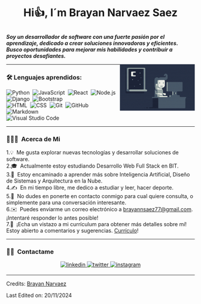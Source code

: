 # <p align="center">Hi👍, I´m Brayan Narvaez Saez</p>

***Soy un desarrollador de software con una fuerte pasión por el aprendizaje, dedicado a crear soluciones innovadoras y eficientes. Busco oportunidades para mejorar mis habilidades y contribuir a proyectos desafiantes.***

<img alt="Night Coding" width= 200px  src="https://raw.githubusercontent.com/AVS1508/AVS1508/master/assets/Night-Coding.gif" align="right"/>

---

### 🛠 **Lenguajes aprendidos:**


![Python](https://img.shields.io/badge/-Python-05122A?style=flat&logo=python)&nbsp;
![JavaScript](https://img.shields.io/badge/-JavaScript-05122A?style=flat&logo=javascript)&nbsp;
![React](https://img.shields.io/badge/-React-05122A?style=flat&logo=react)&nbsp;
![Node.js](https://img.shields.io/badge/-Node.js-05122A?style=flat&logo=node.js)&nbsp;
![Django](https://img.shields.io/badge/-Django-05122A?style=flat&logo=django&logoColor=092E20)&nbsp;
![Bootstrap](https://img.shields.io/badge/-Bootstrap-05122A?style=flat&logo=bootstrap&logoColor=563D7C)\
![HTML](https://img.shields.io/badge/-HTML-05122A?style=flat&logo=HTML5)&nbsp;
![CSS](https://img.shields.io/badge/-CSS-05122A?style=flat&logo=CSS3&logoColor=1572B6)&nbsp;
![Git](https://img.shields.io/badge/-Git-05122A?style=flat&logo=git)&nbsp;
![GitHub](https://img.shields.io/badge/-GitHub-05122A?style=flat&logo=github)&nbsp;
![Markdown](https://img.shields.io/badge/-Markdown-05122A?style=flat&logo=markdown)\
![Visual Studio Code](https://img.shields.io/badge/-Visual%20Studio%20Code-05122A?style=flat&logo=visual-studio-code&logoColor=007ACC)&nbsp;



---

### 👨🏻‍💻 &nbsp;Acerca de Mi

1.💡 &nbsp;Me gusta explorar nuevas tecnologías y desarrollar soluciones de software.\
2.🎓 &nbsp;Actualmente estoy estudiando Desarrollo Web Full Stack en BIT.\
3.🌱 &nbsp;Estoy encaminado a aprender más sobre Inteligencia Artificial, Diseño de Sistemas y Arquitectura en la Nube.\
4.✍️ &nbsp;En mi tiempo libre, me dedico a estudiar y leer, hacer deporte.\
5.💬 &nbsp;No dudes en ponerte en contacto conmigo para cual quiere consulta, o simplemente para una conversación interesante.\
6.✉️ &nbsp;Puedes enviarme un correo electrónico a brayannsaez77@gmail.com. ¡Intentaré responder lo antes posible!\
7.📄 &nbsp;¡Echa un vistazo a mi currículum  para obtener más detalles sobre mí! Estoy abierto a comentarios y sugerencias. [Currículo](https://www.linkedin.com/in/brayan-narvaez-2287871a6/)!

---

### 🤝🏻 &nbsp;Contactame

<p align="center">
<a href="https://www.linkedin.com/in/brayan-narvaez-2287871a6/" target="_blank">
<img src=https://img.shields.io/badge/linkedin-%2300acee.svg?color=405DE6&style=for-the-badge&logo=linkedin&logoColor=white alt=linkedin style="margin-bottom: 5px;" />
</a>
<a href="" target="_blank">
<img src=https://img.shields.io/badge/twitter-%2300acee.svg?color=1DA1F2&style=for-the-badge&logo=twitter&logoColor=white alt=twitter style="margin-bottom: 5px;" />
</a>
<a href="" target="_blank">
<img src=https://img.shields.io/badge/instagram-%ff5851db.svg?color=C13584&style=for-the-badge&logo=instagram&logoColor=white alt=instagram style="margin-bottom: 5px;" />
</a>

</p>

-----
Credits: [Brayan Narvaez](https://github.com/BNarvaez)

Last Edited on: 20/11/2024


